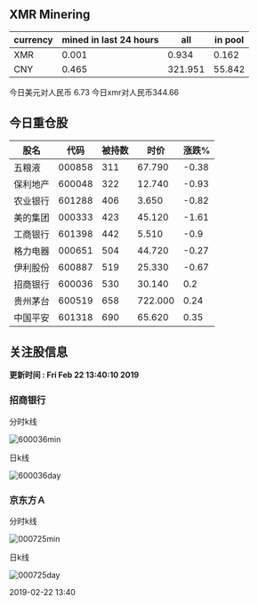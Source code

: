 ## XMR Minering

|currency|mined in last 24 hours|all|in pool|
|---|---|---|---|
|XMR|0.001|0.934|0.162|
|CNY|0.465|321.951|55.842|

今日美元对人民币 6.73	今日xmr对人民币344.66


## 今日重仓股 

|股名|代码|被持数|时价|涨跌%|
|---|---|---|---|---|
|五粮液|000858|311|67.790|-0.38|
|保利地产|600048|322|12.740|-0.93|
|农业银行|601288|406|3.650|-0.82|
|美的集团|000333|423|45.120|-1.61|
|工商银行|601398|442|5.510|-0.9|
|格力电器|000651|504|44.720|-0.27|
|伊利股份|600887|519|25.330|-0.67|
|招商银行|600036|530|30.140|0.2|
|贵州茅台|600519|658|722.000|0.24|
|中国平安|601318|690|65.620|0.35|

## 关注股信息
**更新时间 : Fri Feb 22 13:40:10 2019**
### 招商银行 
分时k线

![600036min](http://image.sinajs.cn/newchart/min/n/sh600036.gif)

日k线

![600036day](http://image.sinajs.cn/newchart/daily/n/sh600036.gif)

### 京东方Ａ 
分时k线

![000725min](http://image.sinajs.cn/newchart/min/n/sz000725.gif)

日k线

![000725day](http://image.sinajs.cn/newchart/daily/n/sz000725.gif)

2019-02-22 13:40